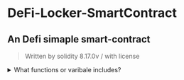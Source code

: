 # DeFi-Locker-SmartContract

<h2> An Defi simaple smart-contract</h2>

> Written by solidity 8.17.0v / with license



<details>
<summary>What functions or varibale includes?</summary>

        | rank | function |
        |-----:|-----------|
        |      1| withdraw |
        |      1| deposit |
        |      2| lock-duration  |
        |      3| ERC20 Tokens |

</details>
